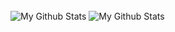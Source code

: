 <h1 align="center" ></h1>
<img align="center" src="https://github-readme-stats.vercel.app/api?username=adriansliacky&count_private=true&show_icons=true&theme=tokyonight" alt="My Github Stats"/>
<img align="center" src="https://github-readme-stats.vercel.app/api/top-langs/?username=adriansliacky&count_private=true&layout=compact&theme=dark" alt="My Github Stats"/>
<h1 align="center" ></h1>
